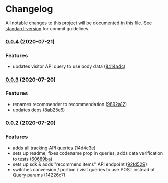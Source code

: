 # Changelog

All notable changes to this project will be documented in this file. See [standard-version](https://github.com/conventional-changelog/standard-version) for commit guidelines.

### [0.0.4](https://github.com/Kentico/kontent-recommendation-sdk-js/compare/v0.0.3...v0.0.4) (2020-07-21)


### Features

* updates visitor API query to use body data ([8414a4c](https://github.com/Kentico/kontent-recommendation-sdk-js/commit/8414a4ccd84d5ae730c874f8db28b02f8f7720fd))

### [0.0.3](https://github.com/Kentico/kontent-recommendation-sdk-js/compare/v0.0.2...v0.0.3) (2020-07-20)


### Features

* renames recommender to recommendation ([9892a12](https://github.com/Kentico/kontent-recommendation-sdk-js/commit/9892a12c9e0d2bb2eb58dcb47a152c70fcfec65f))
* updates deps ([8ab25e6](https://github.com/Kentico/kontent-recommendation-sdk-js/commit/8ab25e62918bf0596b4d8e56d8a31c8f15f02b92))

### 0.0.2 (2020-07-20)


### Features

* adds all tracking API queries ([14d4c3e](https://github.com/Kentico/kontent-recommendation-sdk-js/commit/14d4c3e26d591082cb25c8aadfa91dc4fd83c0ea))
* sets up readme, fixes codename prop in queries, adds data verification to tests ([60689ba](https://github.com/Kentico/kontent-recommendation-sdk-js/commit/60689bad9704a24c02b71b3bbbe31dd6312c8ebf))
* sets up sdk & adds "recommend items" API endpoint ([92fd529](https://github.com/Kentico/kontent-recommendation-sdk-js/commit/92fd52959defc94fc4da89b4d72c0c462b555fd1))
* switches conversion / portion / visit queries to use POST instead of Query params ([14226c7](https://github.com/Kentico/kontent-recommendation-sdk-js/commit/14226c79daba01d55e6e0267590b44119c04a2b0))

